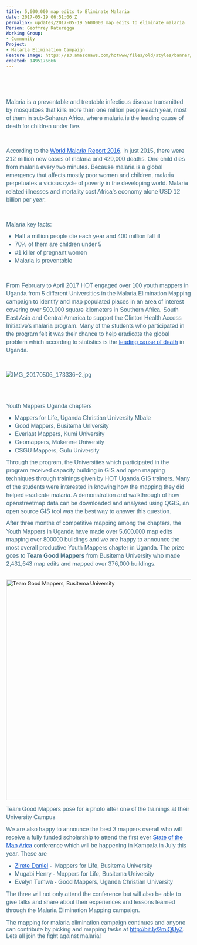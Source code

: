 ```yaml
---
title: 5,600,000 map edits to Eliminate Malaria
date: 2017-05-19 06:51:06 Z
permalink: updates/2017-05-19_5600000_map_edits_to_eliminate_malaria
Person: Geoffrey Kateregga
Working Group:
- Community
Project:
- Malaria Elimination Campaign
Feature Image: https://s3.amazonaws.com/hotwww/files/old/styles/banner/public/busitema.jpg
created: 1495176666
---
```


<p style="line-height: 1.38; margin-top: 0pt; margin-bottom: 0pt;" dir="ltr">&nbsp;</p><p><strong id="docs-internal-guid-93caf79d-1e8c-8a6b-ce95-2b7471acbc09" style="font-weight: normal;">&nbsp;</strong></p><p style="line-height: 1.38; margin-top: 0pt; margin-bottom: 0pt;" dir="ltr"><span style="font-size: 12pt; font-family: Arial; color: #406b80; background-color: transparent; font-weight: 400; font-style: normal; font-variant: normal; text-decoration: none; vertical-align: baseline; white-space: pre-wrap;">Malaria is a preventable and treatable infectious disease transmitted by mosquitoes that kills more than one million people each year, most of them in sub-Saharan Africa, where malaria is the leading cause of death for children under five. </span></p><p><strong style="font-weight: normal;">&nbsp;</strong></p><p style="line-height: 1.38; margin-top: 0pt; margin-bottom: 0pt;" dir="ltr"><span style="font-size: 12pt; font-family: Arial; color: #406b80; background-color: transparent; font-weight: 400; font-style: normal; font-variant: normal; text-decoration: none; vertical-align: baseline; white-space: pre-wrap;">According to the </span><a style="text-decoration: none;" href="http://www.who.int/malaria/publications/world-malaria-report-2016/en/"><span style="font-size: 12pt; font-family: Arial; color: #1155cc; background-color: transparent; font-weight: 400; font-style: normal; font-variant: normal; text-decoration: underline; vertical-align: baseline; white-space: pre-wrap;">World Malaria Report 2016</span></a><span style="font-size: 12pt; font-family: Arial; color: #406b80; background-color: transparent; font-weight: 400; font-style: normal; font-variant: normal; text-decoration: none; vertical-align: baseline; white-space: pre-wrap;">, in just 2015, there were 212 million new cases of malaria and 429,000 deaths. One child dies from malaria every two minutes. Because malaria is a global emergency that affects mostly poor women and children, malaria perpetuates a vicious cycle of poverty in the developing world. Malaria related-illnesses and mortality cost Africa’s economy alone USD 12 billion per year.</span></p><p><strong style="font-weight: normal;">&nbsp;</strong></p><p style="line-height: 1.38; margin-top: 0pt; margin-bottom: 0pt;" dir="ltr"><span style="font-size: 12pt; font-family: Arial; color: #406b80; background-color: transparent; font-weight: 400; font-style: normal; font-variant: normal; text-decoration: none; vertical-align: baseline; white-space: pre-wrap;">Malaria key facts:</span></p><ul style="margin-top: 0pt; margin-bottom: 0pt;"><li style="list-style-type: square; font-size: 12pt; font-family: Arial; color: #406b80; background-color: transparent; font-weight: 400; font-style: normal; font-variant: normal; text-decoration: none; vertical-align: baseline;" dir="ltr"><p style="line-height: 1.38; margin-top: 8pt; margin-bottom: 0pt;" dir="ltr"><span style="font-size: 12pt; font-family: Arial; color: #406b80; background-color: transparent; font-weight: 400; font-style: normal; font-variant: normal; text-decoration: none; vertical-align: baseline; white-space: pre-wrap;">Half a million people die each year and 400 million fall ill</span></p></li><li style="list-style-type: square; font-size: 12pt; font-family: Arial; color: #406b80; background-color: transparent; font-weight: 400; font-style: normal; font-variant: normal; text-decoration: none; vertical-align: baseline;" dir="ltr"><p style="line-height: 1.38; margin-top: 0pt; margin-bottom: 0pt;" dir="ltr"><span style="font-size: 12pt; font-family: Arial; color: #406b80; background-color: transparent; font-weight: 400; font-style: normal; font-variant: normal; text-decoration: none; vertical-align: baseline; white-space: pre-wrap;">70% of them are children under 5</span></p></li><li style="list-style-type: square; font-size: 12pt; font-family: Arial; color: #406b80; background-color: transparent; font-weight: 400; font-style: normal; font-variant: normal; text-decoration: none; vertical-align: baseline;" dir="ltr"><p style="line-height: 1.38; margin-top: 0pt; margin-bottom: 0pt;" dir="ltr"><span style="font-size: 12pt; font-family: Arial; color: #406b80; background-color: transparent; font-weight: 400; font-style: normal; font-variant: normal; text-decoration: none; vertical-align: baseline; white-space: pre-wrap;">#1 killer of pregnant women</span></p></li><li style="list-style-type: square; font-size: 12pt; font-family: Arial; color: #406b80; background-color: transparent; font-weight: 400; font-style: normal; font-variant: normal; text-decoration: none; vertical-align: baseline;" dir="ltr"><p style="line-height: 1.38; margin-top: 0pt; margin-bottom: 0pt;" dir="ltr"><span style="font-size: 12pt; font-family: Arial; color: #406b80; background-color: transparent; font-weight: 400; font-style: normal; font-variant: normal; text-decoration: none; vertical-align: baseline; white-space: pre-wrap;">Malaria is preventable</span></p></li></ul><p><strong style="font-weight: normal;">&nbsp;</strong></p><p style="line-height: 1.38; margin-top: 0pt; margin-bottom: 0pt;" dir="ltr"><span style="font-size: 12pt; font-family: Arial; color: #406b80; background-color: transparent; font-weight: 400; font-style: normal; font-variant: normal; text-decoration: none; vertical-align: baseline; white-space: pre-wrap;">From February to April 2017 HOT engaged over 100 youth mappers in Uganda from 5 different Universities in the Malaria Elimination Mapping campaign to identify and map populated places in an area of interest covering over 500,000 square kilometers in Southern Africa, South East Asia and Central America to support the Clinton Health Access Initiative’s malaria program. Many of the students who participated in the program felt it was their chance to help eradicate the global problem which according to statistics is the </span><a style="text-decoration: none;" href="http://www.newvision.co.ug/new_vision/news/1423973/malaria-leading-cause-death-uganda"><span style="font-size: 12pt; font-family: Arial; color: #1155cc; background-color: transparent; font-weight: 400; font-style: normal; font-variant: normal; text-decoration: underline; vertical-align: baseline; white-space: pre-wrap;">leading cause of death</span></a><span style="font-size: 12pt; font-family: Arial; color: #406b80; background-color: transparent; font-weight: 400; font-style: normal; font-variant: normal; text-decoration: none; vertical-align: baseline; white-space: pre-wrap;"> in Uganda. </span></p><p><strong style="font-weight: normal;">&nbsp;</strong></p><p style="line-height: 1.38; margin-top: 0pt; margin-bottom: 0pt;" dir="ltr"><span style="font-size: 12pt; font-family: Arial; color: #406b80; background-color: transparent; font-weight: 400; font-style: normal; font-variant: normal; text-decoration: none; vertical-align: baseline; white-space: pre-wrap;"><img style="border: none; transform: rotate(0.00rad); -webkit-transform: rotate(0.00rad);" src="https://lh3.googleusercontent.com/FNWLC6xFtc8EYn-7E1NTl0mHskqL56nh4a4jjHlIHhRBIW_bSnW1RJ-KG-p6PcTtDNKElDQcquzz1pkQ1uMNnr0iRaC_NpN03MTIYyNQ59rvRPQ67j70-Z8C25698p8joi1fPTkB" alt="IMG_20170506_173336~2.jpg" style="width:624px;height:351px"></span></p><p><strong style="font-weight: normal;"><br><br></strong></p><p style="line-height: 1.38; margin-top: 0pt; margin-bottom: 0pt;" dir="ltr"><span style="font-size: 12pt; font-family: Arial; color: #406b80; background-color: transparent; font-weight: 400; font-style: normal; font-variant: normal; text-decoration: none; vertical-align: baseline; white-space: pre-wrap;">Youth Mappers Uganda chapters</span></p><ul style="margin-top: 0pt; margin-bottom: 0pt;"><li style="list-style-type: square; font-size: 12pt; font-family: Calibri; color: #406b80; background-color: transparent; font-weight: 400; font-style: normal; font-variant: normal; text-decoration: none; vertical-align: baseline;" dir="ltr"><p style="line-height: 1.38; margin-top: 8pt; margin-bottom: 0pt;" dir="ltr"><span style="font-size: 12pt; font-family: Arial; color: #406b80; background-color: transparent; font-weight: 400; font-style: normal; font-variant: normal; text-decoration: none; vertical-align: baseline; white-space: pre-wrap;">Mappers for Life, Uganda Christian University Mbale</span></p></li><li style="list-style-type: square; font-size: 12pt; font-family: Calibri; color: #406b80; background-color: transparent; font-weight: 400; font-style: normal; font-variant: normal; text-decoration: none; vertical-align: baseline;" dir="ltr"><p style="line-height: 1.38; margin-top: 0pt; margin-bottom: 0pt;" dir="ltr"><span style="font-size: 12pt; font-family: Arial; color: #406b80; background-color: transparent; font-weight: 400; font-style: normal; font-variant: normal; text-decoration: none; vertical-align: baseline; white-space: pre-wrap;">Good Mappers, Busitema University</span></p></li><li style="list-style-type: square; font-size: 12pt; font-family: Arial; color: #406b80; background-color: transparent; font-weight: 400; font-style: normal; font-variant: normal; text-decoration: none; vertical-align: baseline;" dir="ltr"><p style="line-height: 1.38; margin-top: 0pt; margin-bottom: 0pt;" dir="ltr"><span style="font-size: 12pt; font-family: Arial; color: #406b80; background-color: transparent; font-weight: 400; font-style: normal; font-variant: normal; text-decoration: none; vertical-align: baseline; white-space: pre-wrap;">Everlast Mappers, Kumi University</span></p></li><li style="list-style-type: square; font-size: 12pt; font-family: Calibri; color: #406b80; background-color: transparent; font-weight: 400; font-style: normal; font-variant: normal; text-decoration: none; vertical-align: baseline;" dir="ltr"><p style="line-height: 1.38; margin-top: 0pt; margin-bottom: 0pt;" dir="ltr"><span style="font-size: 12pt; font-family: Arial; color: #406b80; background-color: transparent; font-weight: 400; font-style: normal; font-variant: normal; text-decoration: none; vertical-align: baseline; white-space: pre-wrap;">Geomappers, Makerere University</span></p></li><li style="list-style-type: square; font-size: 12pt; font-family: Calibri; color: #406b80; background-color: transparent; font-weight: 400; font-style: normal; font-variant: normal; text-decoration: none; vertical-align: baseline;" dir="ltr"><p style="line-height: 1.38; margin-top: 0pt; margin-bottom: 0pt;" dir="ltr"><span style="font-size: 12pt; font-family: Arial; color: #406b80; background-color: transparent; font-weight: 400; font-style: normal; font-variant: normal; text-decoration: none; vertical-align: baseline; white-space: pre-wrap;">CSGU Mappers, Gulu University</span></p></li></ul><p style="line-height: 1.38; margin-top: 8pt; margin-bottom: 0pt;" dir="ltr"><span style="font-size: 12pt; font-family: Arial; color: #406b80; background-color: transparent; font-weight: 400; font-style: normal; font-variant: normal; text-decoration: none; vertical-align: baseline; white-space: pre-wrap;">Through the program, the Universities which participated in the program received capacity building in GIS and open mapping techniques through trainings given by HOT Uganda GIS trainers. Many of the students were interested in knowing how the mapping they did helped eradicate malaria. A demonstration and walkthrough of how openstreetmap data can be downloaded and analysed using QGIS, an open source GIS tool was the best way to answer this question. </span></p><p style="line-height: 1.38; margin-top: 8pt; margin-bottom: 0pt;" dir="ltr"><span style="font-size: 12pt; font-family: Arial; color: #406b80; background-color: transparent; font-weight: 400; font-style: normal; font-variant: normal; text-decoration: none; vertical-align: baseline; white-space: pre-wrap;">After three months of competitive mapping among the chapters, the Youth Mappers in Uganda have made over 5,600,000 map edits mapping over 800000 buildings and we are happy to announce the most overall productive Youth Mappers chapter in Uganda. The prize goes to <strong>Team Good Mappers</strong> from Busitema University who made 2,431,643 map edits and mapped over 376,000 buildings. </span></p><p><strong style="font-weight: normal;">&nbsp;<img title="Team Good Mappers, Busitema University" src="https://s3.amazonaws.com/hotwww/files/old/busitema.jpg" alt="Team Good Mappers, Busitema University" style="width:800px;height:600px"></strong></p><p style="line-height: 1.38; margin-top: 8pt; margin-bottom: 0pt;" dir="ltr"><span style="font-size: 12pt; font-family: Arial; color: #406b80; background-color: transparent; font-weight: 400; font-style: normal; font-variant: normal; text-decoration: none; vertical-align: baseline; white-space: pre-wrap;">Team Good Mappers pose for a photo after one of the trainings at their University Campus</span></p><p style="line-height: 1.38; margin-top: 8pt; margin-bottom: 0pt;" dir="ltr"><span style="font-size: 12pt; font-family: Arial; color: #406b80; background-color: transparent; font-weight: 400; font-style: normal; font-variant: normal; text-decoration: none; vertical-align: baseline; white-space: pre-wrap;">We are also happy to announce the best 3 mappers overall who will receive a fully funded scholarship to attend the first ever </span><a style="text-decoration: none;" href="http://sotmafrica.org/"><span style="font-size: 12pt; font-family: Arial; color: #1155cc; background-color: transparent; font-weight: 400; font-style: normal; font-variant: normal; text-decoration: underline; vertical-align: baseline; white-space: pre-wrap;">State of the Map Arica</span></a><span style="font-size: 12pt; font-family: Arial; color: #406b80; background-color: transparent; font-weight: 400; font-style: normal; font-variant: normal; text-decoration: none; vertical-align: baseline; white-space: pre-wrap;"> conference which will be happening in Kampala in July this year. These are</span></p><ul style="margin-top: 0pt; margin-bottom: 0pt;"><li style="list-style-type: disc; font-size: 12pt; font-family: Arial; color: #406b80; background-color: transparent; font-weight: 400; font-style: normal; font-variant: normal; text-decoration: none; vertical-align: baseline;" dir="ltr"><p style="line-height: 1.38; margin-top: 8pt; margin-bottom: 0pt;" dir="ltr"><a style="text-decoration: none;" href="https://twitter.com/zirete"><span style="font-size: 12pt; font-family: Arial; color: #1155cc; background-color: transparent; font-weight: 400; font-style: normal; font-variant: normal; text-decoration: underline; vertical-align: baseline; white-space: pre-wrap;">Zirete Daniel</span></a><span style="font-size: 12pt; font-family: Arial; color: #406b80; background-color: transparent; font-weight: 400; font-style: normal; font-variant: normal; text-decoration: none; vertical-align: baseline; white-space: pre-wrap;"> - &nbsp;Mappers for Life, Busitema University </span></p></li><li style="list-style-type: disc; font-size: 12pt; font-family: Arial; color: #406b80; background-color: transparent; font-weight: 400; font-style: normal; font-variant: normal; text-decoration: none; vertical-align: baseline;" dir="ltr"><p style="line-height: 1.38; margin-top: 0pt; margin-bottom: 0pt;" dir="ltr"><span style="font-size: 12pt; font-family: Arial; color: #406b80; background-color: transparent; font-weight: 400; font-style: normal; font-variant: normal; text-decoration: none; vertical-align: baseline; white-space: pre-wrap;">Mugabi Henry - Mappers for Life, Busitema University </span></p></li><li style="list-style-type: disc; font-size: 12pt; font-family: Arial; color: #406b80; background-color: transparent; font-weight: 400; font-style: normal; font-variant: normal; text-decoration: none; vertical-align: baseline;" dir="ltr"><p style="line-height: 1.38; margin-top: 0pt; margin-bottom: 0pt;" dir="ltr"><span style="font-size: 12pt; font-family: Arial; color: #406b80; background-color: transparent; font-weight: 400; font-style: normal; font-variant: normal; text-decoration: none; vertical-align: baseline; white-space: pre-wrap;">Evelyn Tumwa - Good Mappers, Uganda Christian University</span></p></li></ul><p style="line-height: 1.38; margin-top: 8pt; margin-bottom: 0pt;" dir="ltr"><span style="font-size: 12pt; font-family: Arial; color: #406b80; background-color: transparent; font-weight: 400; font-style: normal; font-variant: normal; text-decoration: none; vertical-align: baseline; white-space: pre-wrap;">The three will not only attend the conference but will also be able to give talks and share about their experiences and lessons learned through the Malaria Elimination Mapping campaign.</span></p><p><span style="font-weight: normal;"><span style="font-size: 12pt; font-family: Arial; color: #406b80; background-color: transparent; font-weight: 400; font-style: normal; font-variant-ligatures: normal; font-variant-caps: normal; white-space: pre-wrap;">The mapping for malaria elimination campaign continues and anyone can contribute by picking and mapping tasks at </span><a href="http://bit.ly/2miQUyZ"><span style="font-size: 12pt; font-family: Arial; color: #1155cc; background-color: transparent; font-weight: 400; font-style: normal; font-variant-ligatures: normal; font-variant-caps: normal; text-decoration: underline; white-space: pre-wrap;">http://bit.ly/2miQUyZ</span></a><span style="font-size: 12pt; font-family: Arial; color: #406b80; background-color: transparent; font-weight: 400; font-style: normal; font-variant-ligatures: normal; font-variant-caps: normal; white-space: pre-wrap;">. Lets all join the fight against malaria!</span></span></p>
